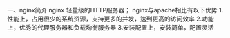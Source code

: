 
一、nginx简介
nginx 轻量级的HTTP服务器；
nginx与apache相比有以下优势
1.性能上，占用很少的系统资源，支持更多的并发，达到更高的访问效率
2.功能上，优秀的代理服务器和负载均衡服务器
3.安装配置上，安装简单，配置灵活


